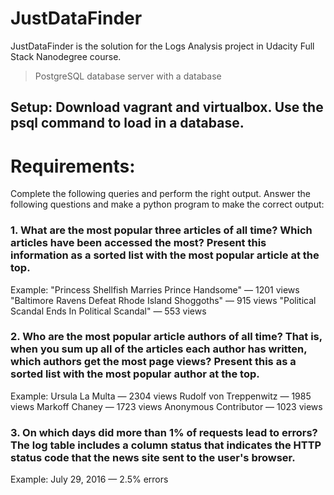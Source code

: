 # JustDataFinder

JustDataFinder is the solution for the Logs Analysis project in Udacity Full Stack Nanodegree course.



>PostgreSQL database server with a database 

## Setup: Download vagrant and virtualbox. Use the psql command to load in a database.
# Requirements:
Complete the following queries and perform the right output. 
Answer the following questions and make a python program to make the correct output:

### 1. What are the most popular three articles of all time? Which articles have been accessed the most? Present this information as a sorted list with the most popular article at the top.
Example:
"Princess Shellfish Marries Prince Handsome" — 1201 views
"Baltimore Ravens Defeat Rhode Island Shoggoths" — 915 views
"Political Scandal Ends In Political Scandal" — 553 views
### 2. Who are the most popular article authors of all time? That is, when you sum up all of the articles each author has written, which authors get the most page views? Present this as a sorted list with the most popular author at the top.
Example:
Ursula La Multa — 2304 views
Rudolf von Treppenwitz — 1985 views
Markoff Chaney — 1723 views
Anonymous Contributor — 1023 views
### 3. On which days did more than 1% of requests lead to errors? The log table includes a column status that indicates the HTTP status code that the news site sent to the user's browser.
Example:
July 29, 2016 — 2.5% errors

